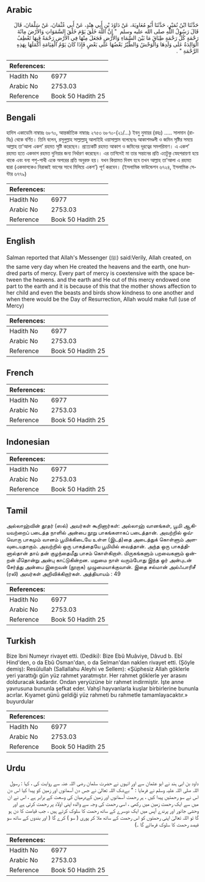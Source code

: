 ## Arabic


<div dir="rtl" lang="ar" style={{fontSize:'larger',backgroundColor:'#f8f9fa',padding:20}}>
حَدَّثَنَا ابْنُ نُمَيْرٍ، حَدَّثَنَا أَبُو مُعَاوِيَةَ، عَنْ دَاوُدَ بْنِ أَبِي هِنْدٍ، عَنْ أَبِي عُثْمَانَ، عَنْ سَلْمَانَ، قَالَ قَالَ رَسُولُ اللَّهِ صلى الله عليه وسلم ‏ "‏ إِنَّ اللَّهَ خَلَقَ يَوْمَ خَلَقَ السَّمَوَاتِ وَالأَرْضَ مِائَةَ رَحْمَةٍ كُلُّ رَحْمَةٍ طِبَاقَ مَا بَيْنَ السَّمَاءِ وَالأَرْضِ فَجَعَلَ مِنْهَا فِي الأَرْضِ رَحْمَةً فَبِهَا تَعْطِفُ الْوَالِدَةُ عَلَى وَلَدِهَا وَالْوَحْشُ وَالطَّيْرُ بَعْضُهَا عَلَى بَعْضٍ فَإِذَا كَانَ يَوْمُ الْقِيَامَةِ أَكْمَلَهَا بِهَذِهِ الرَّحْمَةِ ‏"‏ ‏.‏
</div>
<div style={{backgroundColor:'#f8f9fa',padding:20, marginBottom: 10}}><table> <thead> <tr> <th>References:</th> <th></th> </tr> </thead> <tbody><tr><td>Hadith No</td><td>6977</td></tr><tr><td>Arabic No</td><td>2753.03</td></tr><tr><td>Reference</td><td>Book 50 Hadith 25</td></tr></tbody></table></div>

## Bengali


<div dir="ltr" lang="bn" style={{fontSize:'larger',backgroundColor:'#f8f9fa',padding:20}}>
হাদিস একাডেমি নাম্বারঃ ৬৮৭০, আন্তর্জাতিক নাম্বারঃ ২৭৫৩ ৬৮৭০-(২১/...) ইবনু নুমায়র (রহঃ) ..... সালমান (রাযিঃ) থেকে বর্ণিত। তিনি বলেন, রসূলুল্লাহ সাল্লাল্লাহু আলাইহি ওয়াসাল্লাম বলেছেনঃ আকাশমণ্ডলী ও জমিন সৃষ্টির সময়ে আল্লাহ তা’আলা একশ’ রহমত সৃষ্টি করেছেন। প্রত্যেকটি রহমত আকাশ ও জমিনের দূরত্বের সমপরিমাণ। এ একশ’ রহমত হতে একভাগ রহমত দুনিয়ার জন্য নির্ধারণ করেছেন। এর তাগিদেই মা তার সন্তানের প্রতি এতটুকু স্নেহপরায়ণা হয়ে থাকে এবং বন্য পশু-পাখী একে অপরের প্রতি অনুরক্ত হয়। যখন কিয়ামত দিবস হবে তখন আল্লাহ তা’আলা এ রহমত দ্বারা (একভাগকেও নিরাব্বই ভাগের সাথে মিলিয়ে একশ’) পূর্ণ করবেন। (ইসলামিক ফাউন্ডেশন ৬৭২৪, ইসলামিক সেন্টার ৬৭৭৯)
</div>
<div style={{backgroundColor:'#f8f9fa',padding:20, marginBottom: 10}}><table> <thead> <tr> <th>References:</th> <th></th> </tr> </thead> <tbody><tr><td>Hadith No</td><td>6977</td></tr><tr><td>Arabic No</td><td>2753.03</td></tr><tr><td>Reference</td><td>Book 50 Hadith 25</td></tr></tbody></table></div>

## English


<div dir="ltr" lang="en" style={{fontSize:'larger',backgroundColor:'#f8f9fa',padding:20}}>
Salman reported that Allah's Messenger (ﷺ) said:Verily, Allah created, on the same very day when He created the heavens and the earth, one hundred parts of mercy. Every part of mercy is coextensive with the space between the heavens. and the earth and He out of this mercy endowed one part to the earth and it is because of this that the mother shows affection to her child and even the beasts and birds show kindness to one another and when there would be the Day of Resurrection, Allah would make full (use of Mercy)
</div>
<div style={{backgroundColor:'#f8f9fa',padding:20, marginBottom: 10}}><table> <thead> <tr> <th>References:</th> <th></th> </tr> </thead> <tbody><tr><td>Hadith No</td><td>6977</td></tr><tr><td>Arabic No</td><td>2753.03</td></tr><tr><td>Reference</td><td>Book 50 Hadith 25</td></tr></tbody></table></div>

## French


<div dir="ltr" lang="fr" style={{fontSize:'larger',backgroundColor:'#f8f9fa',padding:20}}>

</div>
<div style={{backgroundColor:'#f8f9fa',padding:20, marginBottom: 10}}><table> <thead> <tr> <th>References:</th> <th></th> </tr> </thead> <tbody><tr><td>Hadith No</td><td>6977</td></tr><tr><td>Arabic No</td><td>2753.03</td></tr><tr><td>Reference</td><td>Book 50 Hadith 25</td></tr></tbody></table></div>

## Indonesian


<div dir="ltr" lang="id" style={{fontSize:'larger',backgroundColor:'#f8f9fa',padding:20}}>

</div>
<div style={{backgroundColor:'#f8f9fa',padding:20, marginBottom: 10}}><table> <thead> <tr> <th>References:</th> <th></th> </tr> </thead> <tbody><tr><td>Hadith No</td><td>6977</td></tr><tr><td>Arabic No</td><td>2753.03</td></tr><tr><td>Reference</td><td>Book 50 Hadith 25</td></tr></tbody></table></div>

## Tamil


<div dir="ltr" lang="ta" style={{fontSize:'larger',backgroundColor:'#f8f9fa',padding:20}}>
அல்லாஹ்வின் தூதர் (ஸல்) அவர்கள் கூறினார்கள்: அல்லாஹ் வானங்கள், பூமி ஆகியவற்றைப் படைத்த நாளில் அன்பை நூறு பாகங்களாகப் படைத்தான். அவற்றில் ஒவ்வொரு பாகமும் வானம் பூமிக்கிடையே உள்ள (இடத்)தை அடைத்துக் கொள்ளும் அளவுடையதாகும். அவற்றில் ஒரு பாகத்தையே பூமியில் வைத்தான். அந்த ஒரு பாகத்தினால்தான் தாய் தன் குழந்தைமீது பாசம் கொள்கிறாள். மிருகங்களும் பறவைகளும் ஒன்றன் மீதொன்று அன்பு காட்டுகின்றன. மறுமை நாள் வரும்போது இந்த ஓர் அன்புடன் சேர்த்து அன்பை இறைவன் (நூறாக) முழுமையாக்குவான். இதை சல்மான் அல்ஃபாரிசீ (ரலி) அவர்கள் அறிவிக்கிறார்கள். அத்தியாயம் : 49
</div>
<div style={{backgroundColor:'#f8f9fa',padding:20, marginBottom: 10}}><table> <thead> <tr> <th>References:</th> <th></th> </tr> </thead> <tbody><tr><td>Hadith No</td><td>6977</td></tr><tr><td>Arabic No</td><td>2753.03</td></tr><tr><td>Reference</td><td>Book 50 Hadith 25</td></tr></tbody></table></div>

## Turkish


<div dir="ltr" lang="tr" style={{fontSize:'larger',backgroundColor:'#f8f9fa',padding:20}}>
Bize îbni Numeyr rivayet etti. (Dediki): Bize Ebû Muâviye, Dâvud b. Ebî Hind'den, o da Ebû Osman'dan, o da Selman'dan nak­len rivayet etti. (Şöyle demiş): Resûlullah (Sallallahu Aleyhi ve Sellem): «Şüphesiz Allah göklerle yeri yarattığı gün yüz rahmet yaratmıştır. Her rahmet göklerle yer arasını dolduracak kadardır. Ondan yeryüzüne bir rahmet indirmiştir. İşte anne yavrusuna bununla şefkat eder. Vahşî hayvanlarla kuşlar birbirlerine bununla acırlar. Kıyamet günü geldiği yüz rahmeti bu rahmetle tamamlayacaktır.» buyurdular
</div>
<div style={{backgroundColor:'#f8f9fa',padding:20, marginBottom: 10}}><table> <thead> <tr> <th>References:</th> <th></th> </tr> </thead> <tbody><tr><td>Hadith No</td><td>6977</td></tr><tr><td>Arabic No</td><td>2753.03</td></tr><tr><td>Reference</td><td>Book 50 Hadith 25</td></tr></tbody></table></div>

## Urdu


<div dir="rtl" lang="ur" style={{fontSize:'larger',backgroundColor:'#f8f9fa',padding:20}}>
داود بن ابی ہند نے ابو عثمان سے اور انہوں نے حضرت سلمان رضی اللہ عنہ سے روایت کی ، کہا : رسول اللہ صلی اللہ علیہ وسلم نے فرمایا : " بےشک اللہ تعالیٰ نے جس دن آسمانوں اور زمین کو پیدا کیا اس دن اس نے سو رحمتیں پیدا کیں ، ہر رحمت آسمانوں اور زمین کےدرمیان کی وسعت کے برابر ہے ، اس نے ان میں سے ایک رحمت زمین میں رکھی ، اسی رحمت کی وجہ سے والدہ اپنی اولاد پر رحمت کرتی ہے اور وحشی جانور اور پرندے آپس میں ایک دوسرے کے ساتھ رحمت کا سلوک کرتے ہیں ، جب قیامت کا دن ہو گا تو اللہ تعالیٰ اپنی رحمتوں کو اس رحمت کے ساتھ ملا کر پوری ( سو ) کرے گا ( اور بندوں کے ساتھ سو فیصد رحمت کا سلوک فرمائے گا ۔)
</div>
<div style={{backgroundColor:'#f8f9fa',padding:20, marginBottom: 10}}><table> <thead> <tr> <th>References:</th> <th></th> </tr> </thead> <tbody><tr><td>Hadith No</td><td>6977</td></tr><tr><td>Arabic No</td><td>2753.03</td></tr><tr><td>Reference</td><td>Book 50 Hadith 25</td></tr></tbody></table></div>